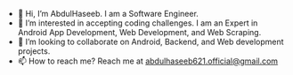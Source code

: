 - 👋 Hi, I’m AbdulHaseeb. I am a Software Engineer.
- 👀 I’m interested in accepting coding challenges. I am an Expert in Android App Development, Web Development, and Web Scraping.
- 💞️ I’m looking to collaborate on Android, Backend, and Web development projects.
- 📫 How to reach me? Reach me at abdulhaseeb621.official@gmail.com

<!---
AbdulHaseeb-SE/AbdulHaseeb-SE is a ✨ special ✨ repository because its `README.md` (this file) appears on your GitHub profile.
You can click the Preview link to take a look at your changes.
--->
